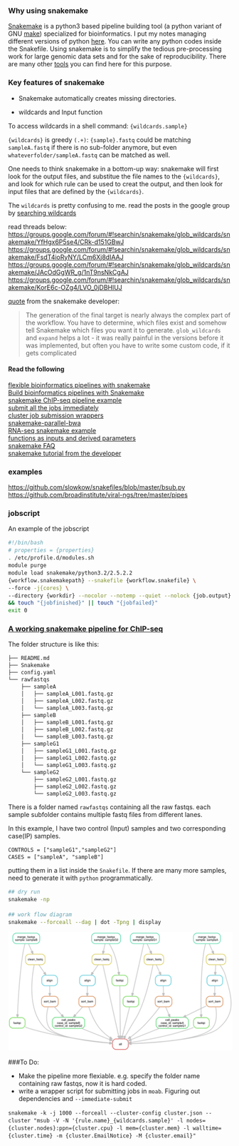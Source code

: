 ### Why using snakemake
[Snakemake](https://bitbucket.org/snakemake/snakemake/wiki/Home) is a python3 based pipeline building tool (a python variant of GNU [make](https://www.gnu.org/software/make/)) specialized for bioinformatics. I put my notes managing different versions of python [here](https://github.com/crazyhottommy/RNA-seq-analysis/blob/master/use_multiple_version_python.md). You can write any python codes inside the Snakefile. Using snakemake is to simplify the tedious pre-processing work for large genomic data sets and for the sake of reproducibility. There are many other [tools](https://github.com/pditommaso/awesome-pipeline) you can find here for this purpose.

### Key features of snakemake

* Snakemake automatically creates missing directories.

* wildcards and Input function

To access wildcards in a shell command:  `{wildcards.sample}`

`{wildcards}` is greedy `(.+)`:
`{sample}.fastq` could be matching `sampleA.fastq` if there is no sub-folder anymore, but even `whateverfolder/sampleA.fastq` can be matched as well.

One needs to think snakemake in a bottom-up way: snakemake will first look for the output files, and substitue the file names to the `{wildcards}`, and look for which rule can be used to creat the output, and then look for input files that are defined by the `{wildcards}`.

The `wildcards` is pretty confusing to me. read the posts in the google group by [searching wildcards](https://groups.google.com/forum/#!searchin/snakemake/wildcards) 

read threads below:
https://groups.google.com/forum/#!searchin/snakemake/glob_wildcards/snakemake/YfHgx6P5se4/CRk-d151GBwJ  
https://groups.google.com/forum/#!searchin/snakemake/glob_wildcards/snakemake/FsdT4ioRyNY/LCm6Xj8dIAAJ  
https://groups.google.com/forum/#!searchin/snakemake/glob_wildcards/snakemake/JAcOdGgWR_g/1nT9nsNkCgAJ  
https://groups.google.com/forum/#!searchin/snakemake/glob_wildcards/snakemake/KorE6c-OZg4/LVO_0jDBHlUJ


[quote](https://groups.google.com/forum/#!searchin/snakemake/glob_wildcards/snakemake/FsdT4ioRyNY/LCm6Xj8dIAAJ) from the snakemake developer:
>The generation of the final target is nearly always the complex part of the workflow. You have to determine, which files exist and somehow tell Snakemake which files you want it to generate. `glob_wildcards` and `expand` helps a lot - it was really painful in the versions before it was implemented, but often you have to write some custom code, if it gets complicated

#### Read the following
[flexible bioinformatics pipelines with snakemake](http://watson.nci.nih.gov/~sdavis/blog/flexible_bioinformatics_pipelines_with_snakemake/)    
[Build bioinformatics pipelines with Snakemake](https://slowkow.com/notes/snakemake-tutorial/)  
[snakemake ChIP-seq pipeline example](https://hpc.nih.gov/apps/snakemake.html)  
[submit all the jobs immediately](https://bitbucket.org/snakemake/snakemake/issues/28/clustering-jobs-with-snakemake)  
[cluster job submission wrappers](https://groups.google.com/forum/#!searchin/snakemake/dependencies/snakemake/1QelazgzilY/oBgZoP19BL4J)  
[snakemake-parallel-bwa](https://github.com/inodb/snakemake-parallel-bwa)  
[RNA-seq snakemake example](http://www.annotathon.org/courses/ABD/practical/snakemake/snake_intro.html)  
[functions as inputs and derived parameters](https://groups.google.com/forum/#!msg/Snakemake/0tLS6KrXA5E/Oe5umTdluq4J)  
[snakemake FAQ](https://bitbucket.org/snakemake/snakemake/wiki/FAQ)  
[snakemake tutorial from the developer](http://snakemake.bitbucket.org/snakemake-tutorial.htm)  

### examples
https://github.com/slowkow/snakefiles/blob/master/bsub.py  
https://github.com/broadinstitute/viral-ngs/tree/master/pipes

### jobscript
An example of the jobscript

```bash
#!/bin/bash
# properties = {properties}
. /etc/profile.d/modules.sh
module purge
module load snakemake/python3.2/2.5.2.2
{workflow.snakemakepath} --snakefile {workflow.snakefile} \
--force -j{cores} \
--directory {workdir} --nocolor --notemp --quiet --nolock {job.output} \
&& touch "{jobfinished}" || touch "{jobfailed}"
exit 0
```


### [A working snakemake pipeline for ChIP-seq](https://github.com/crazyhottommy/ChIP-seq-analysis/tree/master/snakemake_ChIPseq_pipeline)

The folder structure is like this:

```
├── README.md
├── Snakemake
├── config.yaml
└── rawfastqs
    ├── sampleA
    │   ├── sampleA_L001.fastq.gz
    │   ├── sampleA_L002.fastq.gz
    │   └── sampleA_L003.fastq.gz
    ├── sampleB
    │   ├── sampleB_L001.fastq.gz
    │   ├── sampleB_L002.fastq.gz
    │   └── sampleB_L003.fastq.gz
    ├── sampleG1
    │   ├── sampleG1_L001.fastq.gz
    │   ├── sampleG1_L002.fastq.gz
    │   └── sampleG1_L003.fastq.gz
    └── sampleG2
        ├── sampleG2_L001.fastq.gz
        ├── sampleG2_L002.fastq.gz
        └── sampleG2_L003.fastq.gz

```

There is a folder named `rawfastqs` containing all the raw fastqs. each sample subfolder contains multiple fastq files from different lanes.

In this example, I have two control (Input) samples and two corresponding case(IP) samples.

```
CONTROLS = ["sampleG1","sampleG2"]
CASES = ["sampleA", "sampleB"]
```
putting them in a list inside the `Snakefile`. If there are many more samples,
need to generate it with `python` programmatically.


```bash
## dry run
snakemake -np

## work flow diagram
snakemake --forceall --dag | dot -Tpng | display

```
![](../images/snakemake_flow.png)


###To Do:  

* Make the pipeline more flexiable. e.g. specify the folder name containing raw fastqs, now it is hard coded.
* write a wrapper script for submitting jobs in `moab`. Figuring out dependencies and `--immediate-submit`

`snakemake -k -j 1000 --forceall --cluster-config cluster.json --cluster "msub -V -N '{rule.name}_{wildcards.sample}' -l nodes={cluster.nodes}:ppn={cluster.cpu} -l mem={cluster.mem} -l walltime={cluster.time} -m {cluster.EmailNotice} -M {cluster.email}"`

